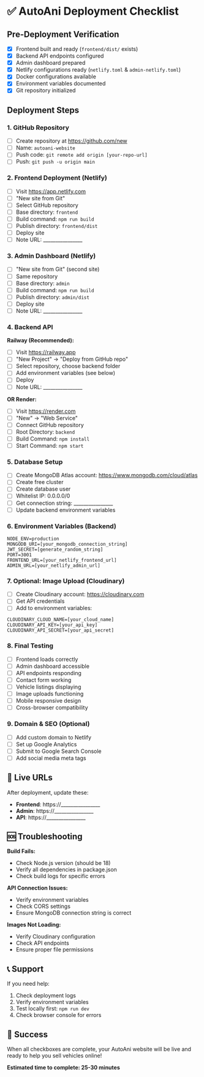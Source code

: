 # ✅ AutoAni Deployment Checklist

## Pre-Deployment Verification

- [x] Frontend built and ready (`frontend/dist/` exists)
- [x] Backend API endpoints configured
- [x] Admin dashboard prepared
- [x] Netlify configurations ready (`netlify.toml` & `admin-netlify.toml`)
- [x] Docker configurations available
- [x] Environment variables documented
- [x] Git repository initialized

## Deployment Steps

### 1. GitHub Repository

- [ ] Create repository at <https://github.com/new>
- [ ] Name: `autoani-website`
- [ ] Push code: `git remote add origin [your-repo-url]`
- [ ] Push: `git push -u origin main`

### 2. Frontend Deployment (Netlify)

- [ ] Visit <https://app.netlify.com>
- [ ] "New site from Git"
- [ ] Select GitHub repository
- [ ] Base directory: `frontend`
- [ ] Build command: `npm run build`
- [ ] Publish directory: `frontend/dist`
- [ ] Deploy site
- [ ] Note URL: ________________

### 3. Admin Dashboard (Netlify)

- [ ] "New site from Git" (second site)
- [ ] Same repository
- [ ] Base directory: `admin`
- [ ] Build command: `npm run build`
- [ ] Publish directory: `admin/dist`
- [ ] Deploy site
- [ ] Note URL: ________________

### 4. Backend API

**Railway (Recommended):**

- [ ] Visit <https://railway.app>
- [ ] "New Project" → "Deploy from GitHub repo"
- [ ] Select repository, choose backend folder
- [ ] Add environment variables (see below)
- [ ] Deploy
- [ ] Note URL: ________________

**OR Render:**

- [ ] Visit <https://render.com>
- [ ] "New" → "Web Service"
- [ ] Connect GitHub repository
- [ ] Root Directory: `backend`
- [ ] Build Command: `npm install`
- [ ] Start Command: `npm start`

### 5. Database Setup

- [ ] Create MongoDB Atlas account: <https://www.mongodb.com/cloud/atlas>
- [ ] Create free cluster
- [ ] Create database user
- [ ] Whitelist IP: 0.0.0.0/0
- [ ] Get connection string: ________________
- [ ] Update backend environment variables

### 6. Environment Variables (Backend)

```
NODE_ENV=production
MONGODB_URI=[your_mongodb_connection_string]
JWT_SECRET=[generate_random_string]
PORT=3001
FRONTEND_URL=[your_netlify_frontend_url]
ADMIN_URL=[your_netlify_admin_url]
```

### 7. Optional: Image Upload (Cloudinary)

- [ ] Create Cloudinary account: <https://cloudinary.com>
- [ ] Get API credentials
- [ ] Add to environment variables:

```
CLOUDINARY_CLOUD_NAME=[your_cloud_name]
CLOUDINARY_API_KEY=[your_api_key]
CLOUDINARY_API_SECRET=[your_api_secret]
```

### 8. Final Testing

- [ ] Frontend loads correctly
- [ ] Admin dashboard accessible
- [ ] API endpoints responding
- [ ] Contact form working
- [ ] Vehicle listings displaying
- [ ] Image uploads functioning
- [ ] Mobile responsive design
- [ ] Cross-browser compatibility

### 9. Domain & SEO (Optional)

- [ ] Add custom domain to Netlify
- [ ] Set up Google Analytics
- [ ] Submit to Google Search Console
- [ ] Add social media meta tags

## 🎯 Live URLs

After deployment, update these:

- **Frontend**: https://________________
- **Admin**: https://________________  
- **API**: https://________________

## 🆘 Troubleshooting

**Build Fails:**

- Check Node.js version (should be 18)
- Verify all dependencies in package.json
- Check build logs for specific errors

**API Connection Issues:**

- Verify environment variables
- Check CORS settings
- Ensure MongoDB connection string is correct

**Images Not Loading:**

- Verify Cloudinary configuration
- Check API endpoints
- Ensure proper file permissions

## 📞 Support

If you need help:

1. Check deployment logs
2. Verify environment variables
3. Test locally first: `npm run dev`
4. Check browser console for errors

## 🎉 Success

When all checkboxes are complete, your AutoAni website will be live and ready to help you sell vehicles online!

**Estimated time to complete: 25-30 minutes**
